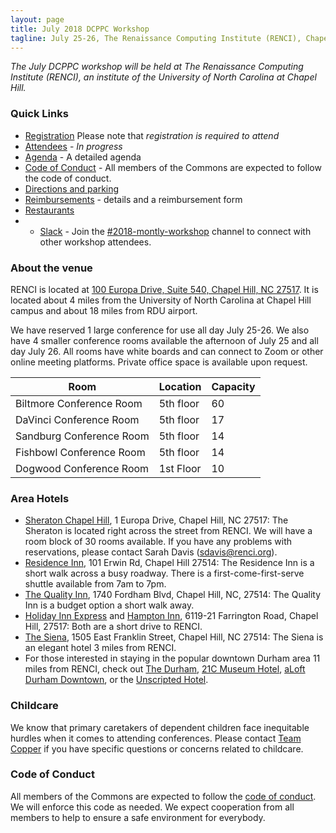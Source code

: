 ```yaml
---
layout: page
title: July 2018 DCPPC Workshop 
tagline: July 25-26, The Renaissance Computing Institute (RENCI), Chapel Hill, NC 
---
```


_The July DCPPC workshop will be held at The Renaissance Computing Institute (RENCI), an institute of the University of North Carolina at Chapel Hill._

### Quick Links

- [Registration](https://ti.to/dcppc/2018-july-workshop) Please note that _registration is required to attend_
- [Attendees](./attendees.md) - _In progress_
- [Agenda](./agenda.md) - A detailed agenda
- [Code of Conduct](https://github.com/dcppc/dcppc-workshops/blob/master/CODE_OF_CONDUCT.md) - All members of the Commons are expected to follow the code of conduct. 
- [Directions and parking](./directions.md)
- [Reimbursements](./reimbursements.md) - details and a reimbursement form
- [Restaurants](./restaurants.md)
- - [Slack](https://nih-dcppc.slack.com/messages/CAMLGP27N/convo/GANQFSGAD-1528381202.000599/) - Join the [#2018-montly-workshop](https://nih-dcppc.slack.com/messages/CAMLGP27N/convo/GANQFSGAD-1528381202.000599/) channel to connect with other workshop attendees. 

### About the venue

RENCI is located at [100 Europa Drive, Suite 540, Chapel Hill, NC 27517](https://www.google.com/maps/place/100+Europa+Dr,+Chapel+Hill,+NC+27517/@35.9392635,-79.020576,17z/data=!3m1!4b1!4m5!3m4!1s0x89ace7f888b92489:0x726a47e95db81d35!8m2!3d35.9392635!4d-79.0183873). It is located about 4 miles from the University of North Carolina at Chapel Hill campus and about 18 miles from RDU airport.

We have reserved 1 large conference for use all day July 25-26. We also have 4 smaller conference rooms available the afternoon of July 25 and all day July 26. All rooms have white boards and can connect to Zoom or other online meeting platforms. Private office space is available upon request.

| **Room** | **Location** | **Capacity** |
| --- | --- | --- |
| Biltmore Conference Room | 5th floor | 60 |
| DaVinci Conference Room | 5th floor | 17 |
| Sandburg Conference Room | 5th floor | 14 |
| Fishbowl Conference Room | 5th floor | 14 |
| Dogwood Conference Room | 1st Floor | 10 |


### Area Hotels

- [Sheraton Chapel Hill](http://www.sheratonchapelhill.com/), 1 Europa Drive, Chapel Hill, NC 27517: The Sheraton is located right across the street from RENCI. We will have a room block of 30 rooms available. If you have any problems with reservations, please contact Sarah Davis (sdavis@renci.org).
- [Residence Inn](http://www.marriott.com/hotels/travel/rduhl-residence-inn-chapel-hill/), 101 Erwin Rd, Chapel Hill 27514: The Residence Inn is a short walk across a busy roadway. There is a first-come-first-serve shuttle available from 7am to 7pm.
- [The Quality Inn](https://www.choicehotels.com/north-carolina/chapel-hill/quality-inn-hotels), 1740 Fordham Blvd, Chapel Hill, NC, 27514: The Quality Inn is a budget option a short walk away.
- [Holiday Inn Express](https://www.ihg.com/holidayinnexpress/hotels/us/en/chapel-hill/rdufr/hoteldetail) and [Hampton Inn](http://hamptoninn3.hilton.com/en/hotels/north-carolina/hampton-inn-and-suites-chapel-hill-durham-area-RDUCHHX/index.html), 6119-21 Farrington Road, Chapel Hill, 27517: Both are a short drive to RENCI.
- [The Siena](http://sienahotel.com/), 1505 East Franklin Street, Chapel Hill, NC 27514: The Siena is an elegant hotel 3 miles from RENCI.
- For those interested in staying in the popular downtown Durham area 11 miles from RENCI, check out [The Durham](http://thedurham.com/), [21C Museum Hotel](https://www.21cmuseumhotels.com/durham/), [aLoft Durham Downtown](http://www.aloftdurhamdowntown.com/), or the [Unscripted Hotel](http://www.unscriptedhotels.com/durham/).

### Childcare
We know that primary caretakers of dependent children face inequitable hurdles when it comes to attending conferences. Please contact [Team Copper](dcppc.inbox@gmail.com ) if you have specific questions or concerns related to childcare. 

### Code of Conduct

All members of the Commons are expected to follow the [code of conduct](https://github.com/dcppc/dcppc-workshops/blob/master/CODE_OF_CONDUCT.md). 
We will enforce this code as needed. We expect cooperation from all members to help to ensure a safe environment for everybody.


